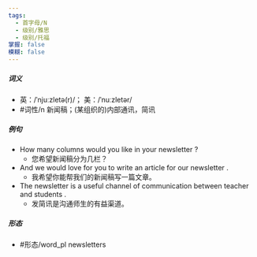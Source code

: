 ```yaml
---
tags:
  - 首字母/N
  - 级别/雅思
  - 级别/托福
掌握: false
模糊: false
---
```

##### 词义
- 英：/ˈnjuːzletə(r)/； 美：/ˈnuːzletər/
- #词性/n  新闻稿；(某组织的)内部通讯，简讯
##### 例句
- How many columns would you like in your newsletter ?
	- 您希望新闻稿分为几栏？
- And we would love for you to write an article for our newsletter .
	- 我希望你能帮我们的新闻稿写一篇文章。
- The newsletter is a useful channel of communication between teacher and students .
	- 发简讯是沟通师生的有益渠道。
##### 形态
- #形态/word_pl newsletters
